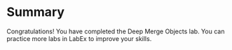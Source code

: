 # Summary

Congratulations! You have completed the Deep Merge Objects lab. You can practice more labs in LabEx to improve your skills.
